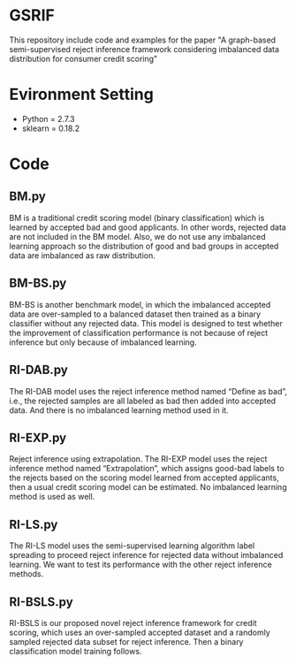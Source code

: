 # GSRIF
This repository include code and examples for the paper "A graph-based semi-supervised reject inference framework considering imbalanced data distribution for consumer credit scoring"  

# Evironment Setting
- Python = 2.7.3
- sklearn = 0.18.2

# Code
## BM.py
BM is a traditional credit scoring model (binary classification) which is learned by accepted bad and good applicants. In other words, rejected data are not included in the BM model. Also, we do not use any imbalanced learning approach so the distribution of good and bad groups in accepted data are imbalanced as raw distribution.  

## BM-BS.py
BM-BS is another benchmark model, in which the imbalanced accepted data are over-sampled to a balanced dataset then trained as a binary classifier without any rejected data. This model is designed to test whether the improvement of classification performance is not because of reject inference but only because of imbalanced learning.

## RI-DAB.py
The RI-DAB model uses the reject inference method named “Define as bad”, i.e., the rejected samples are all labeled as bad then added into accepted data. And there is no imbalanced learning method used in it.

## RI-EXP.py
Reject inference using extrapolation. The RI-EXP model uses the reject inference method named “Extrapolation”, which assigns good-bad labels to the rejects based on the scoring model learned from accepted applicants, then a usual credit scoring model can be estimated. No imbalanced learning method is used as well.

## RI-LS.py
The RI-LS model uses the semi-supervised learning algorithm label spreading to proceed reject inference for rejected data without imbalanced learning. We want to test its performance with the other reject inference methods.

## RI-BSLS.py
RI-BSLS is our proposed novel reject inference framework for credit scoring, which uses an over-sampled accepted dataset and a randomly sampled rejected data subset for reject inference. Then a binary classification model training follows.
